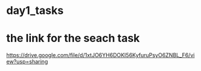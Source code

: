 # day1_tasks
# the link for the seach task 
 https://drive.google.com/file/d/1xtJO6YH6DOKI56KyfuruPsyO6ZNBL_F6/view?usp=sharing

